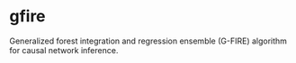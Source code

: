 # gfire
Generalized forest integration and regression ensemble (G-FIRE) algorithm for
causal network inference.